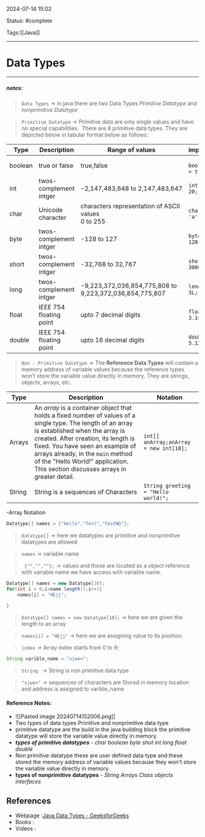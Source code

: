 
2024-07-14 15:02

Status: #complete 

Tags:[[Java]]


---

# Data Types
---
##### notes:

> `Data Types` -> in java there are two Data Types *Primitive Datatype* and *nonprimitive Datatype*

> `Primitive Datatype` -> Primitive data are only single values and have no special capabilities.  There are 8 primitive data types. They are depicted below in tabular format below as follows:
> 

| Type    | Description             | Range of values                                            | implementation                                  |
| ------- | ----------------------- | ---------------------------------------------------------- | ----------------------------------------------- |
| boolean | true or false           | true,false                                                 | <p align="justify"></p>`boolean istrue = true;` |
| int     | twos-complement intger  | -2,147,483,648 to 2,147,483,647                            | `int number = 20;`                              |
| char    | Unicode character       | characters representation of ASCII values<br>0 to 255      | `char letter = 'a';`                            |
| byte    | twos-complement intger  | -128 to 127                                                | `byte value = 120;`                             |
| short   | twos-complement intger  | -32,768 to 32,767                                          | `short value = 30000;`                          |
| long    | twos-complement intger  | -9,223,372,036,854,775,808 to<br>9,223,372,036,854,775,807 | `long value = 3L;`                              |
| float   | IEEE 754 floating point | upto 7 decimal digits                                      | `float value = 3.14f;`                          |
| double  | IEEE 754 floating point | upto 16 decimal digits                                     | `double value = 5.1234568d;`                    |


> `Non - Primitive Datatype` -> The ****Reference Data Types**** will contain a memory address of variable values because the reference types won’t store the variable value directly in memory. They are strings, objects, arrays, etc.

| Type   | Description                                                                                                                                                                                                                                                                                                                                       | Notation                               |
| ------ | ------------------------------------------------------------------------------------------------------------------------------------------------------------------------------------------------------------------------------------------------------------------------------------------------------------------------------------------------- | -------------------------------------- |
| Arrays | An _array_ is a container object that holds a fixed number of values of a single type. The length of an array is established when the array is created. After creation, its length is fixed. You have seen an example of arrays already, in the `main` method of the "Hello World!" application. This section discusses arrays in greater detail. | `int[] anArray;anArray = new int[10];` |
| String | String is a sequences of Characters                                                                                                                                                                                                                                                                                                               | `String greeting = "Hello world!";`    |
-Array Notation
```java
Datatype[] names = {"Hello","Test","TestNG"};
```

> `Datatype[]` -> here we datatypes are primitive and nonprimitive datatypes are allowed

> `names` -> variable name  

> ` {"","",""};` -> values and these are located as a object reference with variable name we have access with variable name. 

```java
Datatype[] names = new Datatype[10];
for(int i = 0;i<name.length();i++){
	names[i] = "HEjj";

}
```

> `Datatype[] names = new Datatype[10];` -> here we are given the length to an array 

> `names[i] = "HEjj"` ->  here we are assigning value to its position.

> `index` -> Array index starts from 0 to 9;

```java
String varible_name = "sjwe=";
```

> `String ` -> String is non primitive data type 

> `"sjwe="` -> sequences of characters are Stored in memory location and address is assigned to varible_name
 
#### Reference Notes: 
 - ![[Pasted image 20240714152006.png]]
 - Two types of data types Primitive and nonprimitive data type 
 - primitive datatype are the build in the java building block the primitive datatype will store the variable value directly in memory.
 - ***types of primitive datatypes*** - *char* *boolean* *byte* *shot* *int* *long* *float* *double*
 - Non primitive datatype these are user defined data type and these stored the memory address of variable values because they won't store the variable value directly in memory.
 - ****types of nonprimitive datatypes**** - *String* *Arrays* *Class* *objects* *interfaces*

## References
- Webpage :[Java Data Types - GeeksforGeeks](https://www.geeksforgeeks.org/data-types-in-java/)
- Books   :
- Videos  :
